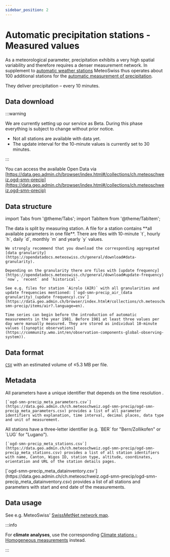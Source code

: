 ```yaml
---
sidebar_position: 2
---
```


# Automatic precipitation stations - Measured values

As a meteorological parameter, precipitation exhibits a very high spatial variability and therefore requires a denser measurement network. In supplement to [automatic weather stations](/a-data-groundbased/a1-automatic-weather-stations) MeteoSwiss thus operates about 100 additional stations for the [automatic measurement of precipitation](https://www.meteoswiss.admin.ch/weather/measurement-systems/land-based-stations/automatic-measurement-network.html).

They deliver precipitation – every 10 minutes.

## Data download

:::warning

We are currently setting up our service as Beta. During this phase everything is subject to change without prior notice.
- Not all stations are available with data yet. 
- The update interval for the 10-minute values is currently set to 30 minutes.

:::

You can access the available Open Data via [https://data.geo.admin.ch/browser/index.html#/collections/ch.meteoschweiz.ogd-smn-precip](https://data.geo.admin.ch/browser/index.html#/collections/ch.meteoschweiz.ogd-smn-precip)

## Data structure

import Tabs from '@theme/Tabs';
import TabItem from '@theme/TabItem';

<Tabs queryString="data-structure">
  <TabItem value="files-per-station" label="Files per station">
    The data is split by measuring station. A file for a station contains **all available parameters in one file**. There are files with 10-minute `t`, hourly `h`, daily `d`, monthly `m` and yearly `y` values.

    We strongly recommend that you download the corresponding aggregated [data granularity](https://opendatadocs.meteoswiss.ch/general/download#data-granularity).
   
    Depending on the granularity there are files with [update frequency](https://opendatadocs.meteoswiss.ch/general/download#update-frequency) `now`, `recent` and `historical`.
    
    See e.g. files for station `Airolo (AIR)` with all granularities and update frequencies mentioned: [`ogd-smn-precip_air_(data granularity)_(update frequency).csv`](https://data.geo.admin.ch/browser/index.html#/collections/ch.meteoschweiz.ogd-smn-precip/items/air?.language=en).
    
    Time series can begin before the introduction of automatic measurements in the year 1981. Before 1981 at least three values per day were manually measured. They are stored as individual 10-minute values ([synoptic observations](https://community.wmo.int/en/observation-components-global-observing-system)).
  </TabItem>
</Tabs>

## Data format

[`CSV`](https://opendatadocs.meteoswiss.ch/general/download#column-separators-and-decimal-dividers) with an estimated volume of ≤5.3 MB per file.

## Metadata

<Tabs queryString="metadata">
  <TabItem value="parameters" label="Parameter">
    All parameters have a unique identifier that depends on the time resolution <!-- (e.g. `dkl010z0` for "wind direction; ten-minute average") -->.
    
    [`ogd-smn-precip_meta_parameters.csv`](https://data.geo.admin.ch/ch.meteoschweiz.ogd-smn-precip/ogd-smn-precip_meta_parameters.csv) provides a list of all parameter identifiers with explanation, time interval, decimal places, data type and unit of measurement.
  </TabItem>
  <TabItem value="stations" label="Stations">
    All stations have a three-letter identifier (e.g. `BER` for "Bern/Zollikofen" or `LUG` for "Lugano").
    
    [`ogd-smn-precip_meta_stations.csv`](https://data.geo.admin.ch/ch.meteoschweiz.ogd-smn-precip/ogd-smn-precip_meta_stations.csv) provides a list of all station identifiers with name, Canton, Wigos ID, station type, altitude, coordinates, orientation and URL of the station details pages.
  </TabItem>
  <TabItem value="data-inventory" label="Data inventory">
    [`ogd-smn-precip_meta_datainventory.csv`](https://data.geo.admin.ch/ch.meteoschweiz.ogd-smn-precip/ogd-smn-precip_meta_datainventory.csv) provides a list of all stations and parameters with start and end date of the measurements.
  </TabItem>
</Tabs>

## Data usage

See e.g. MeteoSwiss' [SwissMetNet network map](https://www.meteoswiss.admin.ch/services-and-publications/applications/measurement-values-and-measuring-networks.html#param=messnetz-automatisch&lang=en).

:::info

For **climate analyses**, use the corresponding [Climate stations - Homogeneous measurements](https://opendatadocs.meteoswiss.ch/c-climate-data) instead.

:::
